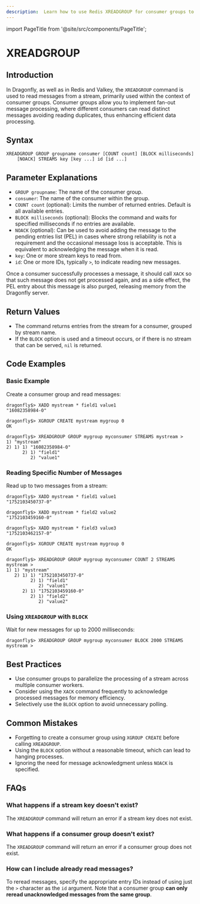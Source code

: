```yaml
---
description:  Learn how to use Redis XREADGROUP for consumer groups to read from streams.
---
```


import PageTitle from '@site/src/components/PageTitle';

# XREADGROUP

<PageTitle title="Redis XREADGROUP Command (Documentation) | Dragonfly" />

## Introduction

In Dragonfly, as well as in Redis and Valkey, the `XREADGROUP` command is used to read messages from a stream, primarily used within the context of consumer groups. 
Consumer groups allow you to implement fan-out message processing, where different consumers can read distinct messages avoiding reading duplicates, thus enhancing efficient data processing.

## Syntax

```shell
XREADGROUP GROUP groupname consumer [COUNT count] [BLOCK milliseconds] 
    [NOACK] STREAMS key [key ...] id [id ...]
```

## Parameter Explanations

- `GROUP groupname`: The name of the consumer group.
- `consumer`: The name of the consumer within the group.
- `COUNT count` (optional): Limits the number of returned entries. Default is all available entries.
- `BLOCK milliseconds` (optional): Blocks the command and waits for specified milliseconds if no entries are available.
- `NOACK` (optional): Can be used to avoid adding the message to the pending entries list (PEL) in cases where strong reliability is not a requirement and the occasional message loss is acceptable. This is equivalent to acknowledging the message when it is read.
- `key`: One or more stream keys to read from.
- `id`: One or more IDs, typically `>`, to indicate reading new messages.

Once a consumer successfully processes a message, it should call `XACK` so that such message does not get processed again, and as a side effect, the PEL entry about this message is also purged, releasing memory from the Dragonfly server.

## Return Values

- The command returns entries from the stream for a consumer, grouped by stream name. 
- If the `BLOCK` option is used and a timeout occurs, or if there is no stream that can be served, `nil` is returned.

## Code Examples

### Basic Example

Create a consumer group and read messages:

```shell
dragonfly$> XADD mystream * field1 value1
"16082358984-0"

dragonfly$> XGROUP CREATE mystream mygroup 0
OK

dragonfly$> XREADGROUP GROUP mygroup myconsumer STREAMS mystream >
1) "mystream"
2) 1) 1) "16082358984-0"
      2) 1) "field1"
         2) "value1"
```

### Reading Specific Number of Messages

Read up to two messages from a stream:

```shell
dragonfly$> XADD mystream * field1 value1
"1752103450737-0"

dragonfly$> XADD mystream * field2 value2
"1752103459160-0"

dragonfly$> XADD mystream * field3 value3
"1752103462157-0"

dragonfly$> XGROUP CREATE mystream mygroup 0
OK

dragonfly$> XREADGROUP GROUP mygroup myconsumer COUNT 2 STREAMS mystream >
1) 1) "mystream"
   2) 1) 1) "1752103450737-0"
         2) 1) "field1"
            2) "value1"
      2) 1) "1752103459160-0"
         2) 1) "field2"
            2) "value2"
```

### Using `XREADGROUP` with `BLOCK`

Wait for new messages for up to 2000 milliseconds:

```shell
dragonfly$> XREADGROUP GROUP mygroup myconsumer BLOCK 2000 STREAMS mystream >
```

## Best Practices

- Use consumer groups to parallelize the processing of a stream across multiple consumer workers.
- Consider using the `XACK` command frequently to acknowledge processed messages for memory efficiency.
- Selectively use the `BLOCK` option to avoid unnecessary polling.

## Common Mistakes

- Forgetting to create a consumer group using `XGROUP CREATE` before calling `XREADGROUP`.
- Using the `BLOCK` option without a reasonable timeout, which can lead to hanging processes.
- Ignoring the need for message acknowledgment unless `NOACK` is specified.

## FAQs

### What happens if a stream key doesn't exist?

The `XREADGROUP` command will return an error if a stream key does not exist.

### What happens if a consumer group doesn't exist?

The `XREADGROUP` command will return an error if a consumer group does not exist.

### How can I include already read messages?

To reread messages, specify the appropriate entry IDs instead of using just the `>` character as the `id` argument.
Note that a consumer group **can only reread unacknowledged messages from the same group**.
